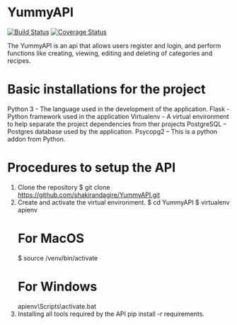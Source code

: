 # YummyAPI

[![Build Status](https://travis-ci.org/shakirandagire/YummyAPI.svg?branch=develop)](https://travis-ci.org/shakirandagire/YummyAPI) [![Coverage Status](https://coveralls.io/repos/github/shakirandagire/YummyAPI/badge.svg?branch=develop)](https://coveralls.io/github/shakirandagire/YummyAPI?branch=develop)

The YummyAPI is an api that allows users register and login, and perform functions like creating, viewing, editing and deleting of categories and recipes.

# Basic installations for the project
Python 3 - The language used in the development of the application.
Flask - Python framework used in the application
Virtualenv - A virtual environment to help separate the project dependencies from ther projects
PostgreSQL – Postgres database used by the application.
Psycopg2 – This is a python addon from Python.

# Procedures to setup the API
1. Clone the repository
    $ git clone https://github.com/shakirandagire/YummyAPI.git
2. Create and activate the virtual environment.
    $ cd YummyAPI
    $ virtualenv apienv
    # For MacOS
    $ source /venv/bin/activate
    # For Windows
    apienv\Scripts\activate.bat
3. Installing all tools required by the API
    pip install -r requirements.
    

 


